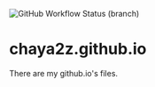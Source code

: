 ![GitHub Workflow Status (branch)](https://img.shields.io/github/workflow/status/chaya2z/chaya2z.github.io/Node.js%20CI/develop?style=for-the-badge)
# chaya2z.github.io

There are my github.io's files.
